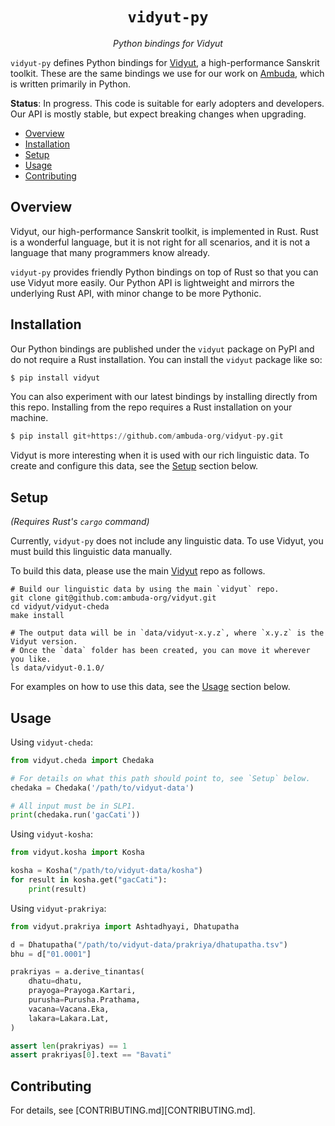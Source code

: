 <div align="center">
<h1><code>vidyut-py</code></h1>
<p><i>Python bindings for Vidyut</i></p>
</div>

`vidyut-py` defines Python bindings for [Vidyut][vidyut], a high-performance
Sanskrit toolkit. These are the same bindings we use for our work on
[Ambuda][ambuda], which is written primarily in Python.

**Status**: In progress. This code is suitable for early adopters and
developers. Our API is mostly stable, but expect breaking changes when
upgrading.

- [Overview](#overview)
- [Installation](#installation)
- [Setup](#setup)
- [Usage](#usage)
- [Contributing](#contributing)

[vidyut]: https://github.com/ambuda-org/vidyut
[ambuda]: https://ambuda.org
[discord]: https://discord.gg/7rGdTyWY7Z


Overview
--------

Vidyut, our high-performance Sanskrit toolkit, is implemented in Rust. Rust is
a wonderful language, but it is not right for all scenarios, and it is not a
language that many programmers know already.

`vidyut-py` provides friendly Python bindings on top of Rust so that you can
use Vidyut more easily. Our Python API is lightweight and mirrors the
underlying Rust API, with minor change to be more Pythonic.


Installation
------------

Our Python bindings are published under the `vidyut` package on PyPI and do not
require a Rust installation. You can install the `vidyut` package like so:

```python
$ pip install vidyut
```

You can also experiment with our latest bindings by installing directly from
this repo. Installing from the repo requires a Rust installation on your
machine.

```python
$ pip install git+https://github.com/ambuda-org/vidyut-py.git
```

Vidyut is more interesting when it is used with our rich linguistic data. To
create and configure this data, see the [Setup](#setup) section below.


Setup
-----

*(Requires Rust's `cargo` command)*

Currently, `vidyut-py` does not include any linguistic data. To use Vidyut, you
must build this linguistic data manually.

To build this data, please use the main [Vidyut][vidyut] repo as follows.

    # Build our linguistic data by using the main `vidyut` repo.
    git clone git@github.com:ambuda-org/vidyut.git
    cd vidyut/vidyut-cheda
    make install

    # The output data will be in `data/vidyut-x.y.z`, where `x.y.z` is the Vidyut version.
    # Once the `data` folder has been created, you can move it wherever you like.
    ls data/vidyut-0.1.0/

For examples on how to use this data, see the [Usage](#usage) section below.


Usage
-----

Using `vidyut-cheda`:

```python
from vidyut.cheda import Chedaka

# For details on what this path should point to, see `Setup` below.
chedaka = Chedaka('/path/to/vidyut-data')

# All input must be in SLP1.
print(chedaka.run('gacCati'))
```

Using `vidyut-kosha`:

```python
from vidyut.kosha import Kosha

kosha = Kosha("/path/to/vidyut-data/kosha")
for result in kosha.get("gacCati"):
    print(result)
```

Using `vidyut-prakriya`:

```python
from vidyut.prakriya import Ashtadhyayi, Dhatupatha

d = Dhatupatha("/path/to/vidyut-data/prakriya/dhatupatha.tsv")
bhu = d["01.0001"]

prakriyas = a.derive_tinantas(
    dhatu=dhatu,
    prayoga=Prayoga.Kartari,
    purusha=Purusha.Prathama,
    vacana=Vacana.Eka,
    lakara=Lakara.Lat,
)

assert len(prakriyas) == 1
assert prakriyas[0].text == "Bavati"
```


Contributing
------------

For details, see [CONTRIBUTING.md][CONTRIBUTING.md].
